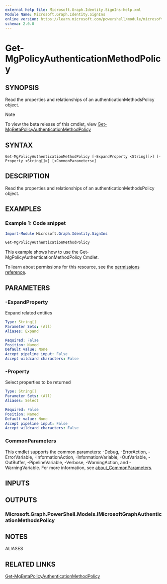 ```yaml
---
external help file: Microsoft.Graph.Identity.SignIns-help.xml
Module Name: Microsoft.Graph.Identity.SignIns
online version: https://learn.microsoft.com/powershell/module/microsoft.graph.identity.signins/get-mgpolicyauthenticationmethodpolicy
schema: 2.0.0
---
```


# Get-MgPolicyAuthenticationMethodPolicy

## SYNOPSIS
Read the properties and relationships of an authenticationMethodsPolicy object.

> [!NOTE]
> To view the beta release of this cmdlet, view [Get-MgBetaPolicyAuthenticationMethodPolicy](/powershell/module/Microsoft.Graph.Beta.Applications/Get-MgBetaPolicyAuthenticationMethodPolicy?view=graph-powershell-beta)

## SYNTAX

```
Get-MgPolicyAuthenticationMethodPolicy [-ExpandProperty <String[]>] [-Property <String[]>] [<CommonParameters>]
```

## DESCRIPTION
Read the properties and relationships of an authenticationMethodsPolicy object.

## EXAMPLES
### Example 1: Code snippet

```powershell
Import-Module Microsoft.Graph.Identity.SignIns

Get-MgPolicyAuthenticationMethodPolicy
```
This example shows how to use the Get-MgPolicyAuthenticationMethodPolicy Cmdlet.

To learn about permissions for this resource, see the [permissions reference](/graph/permissions-reference).


## PARAMETERS

### -ExpandProperty
Expand related entities

```yaml
Type: String[]
Parameter Sets: (All)
Aliases: Expand

Required: False
Position: Named
Default value: None
Accept pipeline input: False
Accept wildcard characters: False
```

### -Property
Select properties to be returned

```yaml
Type: String[]
Parameter Sets: (All)
Aliases: Select

Required: False
Position: Named
Default value: None
Accept pipeline input: False
Accept wildcard characters: False
```

### CommonParameters
This cmdlet supports the common parameters: -Debug, -ErrorAction, -ErrorVariable, -InformationAction, -InformationVariable, -OutVariable, -OutBuffer, -PipelineVariable, -Verbose, -WarningAction, and -WarningVariable. For more information, see [about_CommonParameters](http://go.microsoft.com/fwlink/?LinkID=113216).

## INPUTS

## OUTPUTS

### Microsoft.Graph.PowerShell.Models.IMicrosoftGraphAuthenticationMethodsPolicy
## NOTES

ALIASES

## RELATED LINKS
[Get-MgBetaPolicyAuthenticationMethodPolicy](/powershell/module/Microsoft.Graph.Beta.Applications/Get-MgBetaPolicyAuthenticationMethodPolicy?view=graph-powershell-beta)


